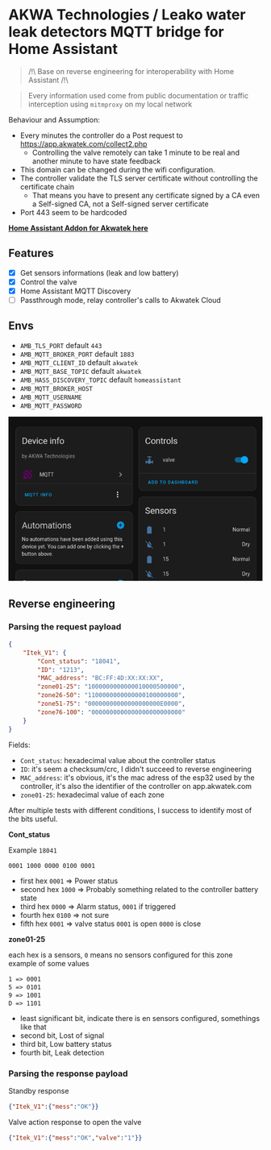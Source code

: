 # AKWA Technologies / Leako water leak detectors MQTT bridge for Home Assistant

> /!\ Base on reverse engineering for interoperability with Home Assistant /!\

> Every information used come from public documentation or traffic interception using `mitmproxy` on my local network

Behaviour and Assumption:
- Every minutes the controller do a Post request to https://app.akwatek.com/collect2.php
  - Controlling the valve remotely can take 1 minute to be real and another minute to have state feedback
- This domain can be changed during the wifi configuration.
- The controller validate the TLS server certificate without controlling the certificate chain
  - That means you have to present any certificate signed by a CA even a Self-signed CA, not a Self-signed server certificate
- Port 443 seem to be hardcoded

**[Home Assistant Addon for Akwatek here](https://github.com/aarnaud/akwatek-hass-addons)**

## Features

- [x] Get sensors informations (leak and low battery)
- [x] Control the valve
- [x] Home Assistant MQTT Discovery
- [ ] Passthrough mode, relay controller's calls to Akwatek Cloud

## Envs

- `AMB_TLS_PORT` default `443`
- `AMB_MQTT_BROKER_PORT`  default `1883`
- `AMB_MQTT_CLIENT_ID`  default `akwatek`
- `AMB_MQTT_BASE_TOPIC`  default `akwatek`
- `AMB_HASS_DISCOVERY_TOPIC`  default `homeassistant`
- `AMB_MQTT_BROKER_HOST`
- `AMB_MQTT_USERNAME`
- `AMB_MQTT_PASSWORD`

![example.png](example.png)

## Reverse engineering
### Parsing the request payload

```json
{
    "Itek_V1": {
        "Cont_status": "18041",
        "ID": "1213",
        "MAC_address": "BC:FF:4D:XX:XX:XX",
        "zone01-25": "1000000000000010000500000",
        "zone26-50": "1100000000000000100000000",
        "zone51-75": "00000000000000000000E0000",
        "zone76-100": "0000000000000000000000000"
    }
}
```
Fields:
- `Cont_status`: hexadecimal value about the controller status
- `ID`: it's seem a checksum/crc, I didn't succeed to reverse engineering
- `MAC_address`: it's obvious, it's the mac adress of the esp32 used by the controller, it's also the identifier of the controller on app.akwatek.com
- `zone01-25`: hexadecimal value of each zone

After multiple tests with different conditions, I success to identify most of the bits useful.

**Cont_status**

Example `18041`
```text
0001 1000 0000 0100 0001
```
- first hex `0001` => Power status
- second hex `1000` => Probably something related to the controller battery state
- third hex `0000` => Alarm status, `0001` if triggered
- fourth hex `0100` => not sure
- fifth hex `0001` => valve status `0001` is open `0000` is close

**zone01-25**

each hex is a sensors, `0` means no sensors configured for this zone
example of some values
```
1 => 0001
5 => 0101
9 => 1001
D => 1101
```

- least significant bit, indicate there is en sensors configured, somethings like that
- second bit, Lost of signal
- third bit, Low battery status
- fourth bit, Leak detection

### Parsing the response payload

Standby response
```json
{"Itek_V1":{"mess":"OK"}}
```

Valve action response to open the valve
```json
{"Itek_V1":{"mess":"OK","valve":"1"}}
```